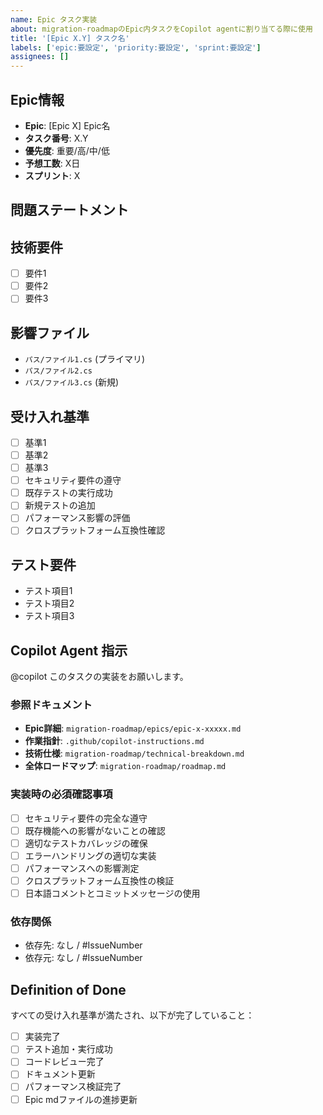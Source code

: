 ```yaml
---
name: Epic タスク実装
about: migration-roadmapのEpic内タスクをCopilot agentに割り当てる際に使用
title: '[Epic X.Y] タスク名'
labels: ['epic:要設定', 'priority:要設定', 'sprint:要設定']
assignees: []
---
```


## Epic情報
- **Epic**: [Epic X] Epic名
- **タスク番号**: X.Y  
- **優先度**: 重要/高/中/低
- **予想工数**: X日
- **スプリント**: X

## 問題ステートメント
<!-- Epic mdファイルの該当セクションから問題の概要をコピー -->

## 技術要件
<!-- Epic mdファイルから技術要件をコピー -->
- [ ] 要件1
- [ ] 要件2  
- [ ] 要件3

## 影響ファイル
<!-- 変更が予想されるファイルのリスト -->
- `パス/ファイル1.cs` (プライマリ)
- `パス/ファイル2.cs`
- `パス/ファイル3.cs` (新規)

## 受け入れ基準
<!-- Epic mdファイルから受け入れ基準をコピー -->
- [ ] 基準1
- [ ] 基準2
- [ ] 基準3
- [ ] セキュリティ要件の遵守
- [ ] 既存テストの実行成功
- [ ] 新規テストの追加
- [ ] パフォーマンス影響の評価
- [ ] クロスプラットフォーム互換性確認

## テスト要件
<!-- Epic mdファイルからテスト要件をコピー -->
- テスト項目1
- テスト項目2
- テスト項目3

## Copilot Agent 指示

@copilot このタスクの実装をお願いします。

### 参照ドキュメント
- **Epic詳細**: `migration-roadmap/epics/epic-x-xxxxx.md`
- **作業指針**: `.github/copilot-instructions.md`  
- **技術仕様**: `migration-roadmap/technical-breakdown.md`
- **全体ロードマップ**: `migration-roadmap/roadmap.md`

### 実装時の必須確認事項
- [ ] セキュリティ要件の完全な遵守
- [ ] 既存機能への影響がないことの確認
- [ ] 適切なテストカバレッジの確保
- [ ] エラーハンドリングの適切な実装
- [ ] パフォーマンスへの影響測定
- [ ] クロスプラットフォーム互換性の検証
- [ ] 日本語コメントとコミットメッセージの使用

### 依存関係
<!-- 他のEpicやタスクとの依存関係があれば記載 -->
- 依存先: なし / #IssueNumber
- 依存元: なし / #IssueNumber

## Definition of Done
すべての受け入れ基準が満たされ、以下が完了していること：
- [ ] 実装完了
- [ ] テスト追加・実行成功
- [ ] コードレビュー完了
- [ ] ドキュメント更新
- [ ] パフォーマンス検証完了
- [ ] Epic mdファイルの進捗更新